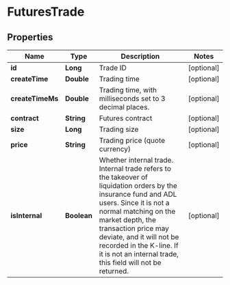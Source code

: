 
# FuturesTrade

## Properties

Name | Type | Description | Notes
------------ | ------------- | ------------- | -------------
**id** | **Long** | Trade ID |  [optional]
**createTime** | **Double** | Trading time |  [optional]
**createTimeMs** | **Double** | Trading time, with milliseconds set to 3 decimal places. |  [optional]
**contract** | **String** | Futures contract |  [optional]
**size** | **Long** | Trading size |  [optional]
**price** | **String** | Trading price (quote currency) |  [optional]
**isInternal** | **Boolean** | Whether internal trade. Internal trade refers to the takeover of liquidation orders by the insurance fund and ADL users. Since it is not a normal matching on the market depth, the transaction price may deviate, and it will not be recorded in the K-line. If it is not an internal trade, this field will not be returned. |  [optional]

